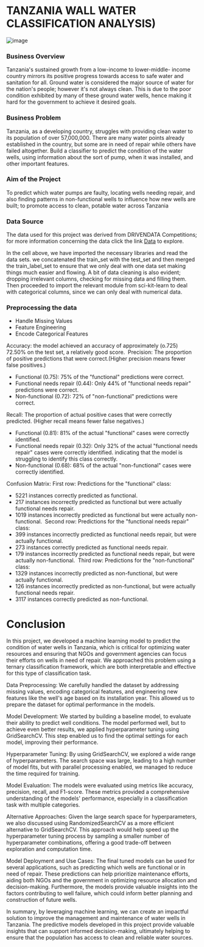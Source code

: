 # TANZANIA WALL WATER CLASSIFICATION ANALYSIS)
![image](https://github.com/user-attachments/assets/409929df-2a2e-4b78-99d4-d11a1a224889)

### Business Overview
Tanzania's sustained growth from a low-income to lower-middle- income country mirrors its positive progress towards access to safe water and sanitation for all. Ground water is considered the major source of water for the nation's people; however it's not always clean. This is due to the poor condition exhibited by many of these ground water wells, hence making it hard for the government to achieve it desired goals.
### Business Problem
Tanzania, as a developing country, struggles with providing clean water to its population of over 57,000,000. There are many water points already established in the country, but some are in need of repair while others have failed altogether. Build a classifier to predict the condition of the water wells, using information about the sort of pump, when it was installed, and other important features.
### Aim of the Project
To predict which water pumps are faulty, locating wells needing repair, and also finding patterns in non-functional wells to influence how new wells are built; to promote access to clean, potable water across Tanzania
 ### Data Source
The data used for this project was derived from DRIVENDATA Competitions; for more information concerning the data click the link [Data](https://www.drivendata.org/competitions/7/pump-it-up-data-mining-the-water-table/page/23/) to explore.

 In the cell above, we have imported the necessary libraries and read the data sets. we concatenated the train_set with the test_set and then merged the train_label_set to ensure that we only deal with one data set making things much easier and flowing. A bit of data cleaning is also evident; dropping irrelevant columns, checking for missing data and filling them. Then proceeded to import the relevant module from sci-kit-learn to deal with categorical columns, since we can only deal with numerical data.
### Preprocessing the data
* Handle Missing Values
* Feature Engineering
* Encode Categorical Features
  
Accuracy: the model achieved an accuracy of approximately (o.725) 72.50% on the test set,  a relatively good score.
​
Precision: The proportion of positive predictions that were correct.(Higher precision means fewer false positives.)
  * Functional (0.75): 75% of the "functional" predictions were correct.
  * Functional needs repair (0.44): Only 44% of "functional needs repair" predictions were correct.
  * Non-functional (0.72): 72% of "non-functional" predictions were correct.
         
Recall: The proportion of actual positive cases that were correctly predicted. (Higher recall means fewer false negatives.)
  * Functional (0.81): 81% of the actual "functional" cases were correctly identified.
  * Functional needs repair (0.32): Only 32% of the actual "functional needs repair" cases were correctly identified.                                               indicating that the model is struggling to identify this class correctly.
  * Non-functional (0.68): 68% of the actual "non-functional" cases were correctly identified.
  
Confusion Matrix:
First row: Predictions for the "functional" class:
  * 5221 instances correctly predicted as functional.
  * 217 instances incorrectly predicted as functional but were actually functional needs repair.
  * 1019 instances incorrectly predicted as functional but were actually non-functional.
​
Second row: Predictions for the "functional needs repair" class:
  * 399 instances incorrectly predicted as functional needs repair, but were actually functional.
  * 273 instances correctly predicted as functional needs repair.
  * 179 instances incorrectly predicted as functional needs repair, but were actually non-functional.
​
Third row: Predictions for the "non-functional" class:
  * 1329 instances incorrectly predicted as non-functional, but were actually functional.
  * 126 instances incorrectly predicted as non-functional, but were actually functional needs repair.
  * 3117 instances correctly predicted as non-functional.

# Conclusion
In this project, we developed a machine learning model to predict the condition of water wells in Tanzania, which is critical for optimizing water resources and ensuring that NGOs and government agencies can focus their efforts on wells in need of repair. We approached this problem using a ternary classification framework, which are both interpretable and effective for this type of classification task.

Data Preprocessing: We carefully handled the dataset by addressing missing values, encoding categorical features, and engineering new features like the well's age based on its installation year. This allowed us to prepare the dataset for optimal performance in the models.

Model Development: We started by building a baseline model, to evaluate their ability to predict well conditions. The model performed well, but to achieve even better results, we applied hyperparameter tuning using GridSearchCV. This step enabled us to find the optimal settings for each model, improving their performance.

Hyperparameter Tuning: By using GridSearchCV, we explored a wide range of hyperparameters. The search space was large, leading to a high number of model fits, but with parallel processing enabled, we managed to reduce the time required for training.

Model Evaluation: The models were evaluated using metrics like accuracy, precision, recall, and F1-score. These metrics provided a comprehensive understanding of the models' performance, especially in a classification task with multiple categories.

Alternative Approaches: Given the large search space for hyperparameters, we also discussed using RandomizedSearchCV as a more efficient alternative to GridSearchCV. This approach would help speed up the hyperparameter tuning process by sampling a smaller number of hyperparameter combinations, offering a good trade-off between exploration and computation time.

Model Deployment and Use Cases: The final tuned models can be used for several applications, such as predicting which wells are functional or in need of repair. These predictions can help prioritize maintenance efforts, aiding both NGOs and the government in optimizing resource allocation and decision-making. Furthermore, the models provide valuable insights into the factors contributing to well failure, which could inform better planning and construction of future wells.

In summary, by leveraging machine learning, we can create an impactful solution to improve the management and maintenance of water wells in Tanzania. The predictive models developed in this project provide valuable insights that can support informed decision-making, ultimately helping to ensure that the population has access to clean and reliable water sources.
